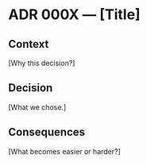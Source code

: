 # ADR 000X — [Title]

## Context
[Why this decision?]

## Decision
[What we chose.]

## Consequences
[What becomes easier or harder?]